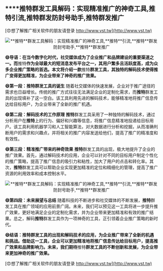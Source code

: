 ## ****推特**群发工具解码：实现精准推广的神奇工具,**推特**引流,**推特**群发防封号助手,**推特**群发推广**

[😍想了解推广相关软件的朋友请登录 http://www.vst.tw](http://www.vst.tw)

 <center><img src="https://vst.tw/MP4/tuiguang/png/0.png" alt="**推特**群发工具解码：实现精准推广的神奇工具,**推特**引流,**推特**群发防封号助手,**推特**群发推广"></center>

**😄导语：在当今数字化时代，社交媒体成为了企业推广和品牌建设的重要渠道之一。而**推特**作为全球最大的短消息发布平台之一，其用户繁多且活跃度高，成为众多企业推广策略的首选。本文将介绍一款**推特**群发工具，其独特的解码技术使得推广变得更加精准，为企业带来了神奇的推广效果。**

**😄第一段：**推特**群发工具的诞生**
随着社交媒体的快速发展，企业对于推广途径的需求也日益增长。传统的推广方式往往无法满足企业的定制化需求，而**推特**群发工具的出现填补了这一空白。该工具利用先进的解码技术，能够精准地将推广信息传达给目标用户，为企业带来了全新的推广机遇。

**😄第二段：解码技术的工作原理**
**推特**群发工具采用了一种独特的解码技术，通过分析用户在**推特**上的行为、偏好和兴趣等信息，将推广信息精准地投递给目标用户。该工具利用机器学习和人工智能算法，对大数据进行分析和挖掘，从而准确判断用户的需求和兴趣点，并将相关的推广内容发送给他们，提高了推广的精准度和有效性。

**😄第三段：精准推广带来的神奇效果**
**推特**群发工具的出现，极大地提升了企业的推广效果。首先，通过解码技术的应用，企业可以针对不同的目标用户制定个性化的推广策略，提高了推广信息的吸引力和粘性，加大了用户的点击和转化率。其次，**推特**群发工具可以帮助企业实现更加精准的定位和精细化的管理，提高了推广资源的利用效率和成本控制水平。

 <center><img src="https://vst.tw/MP4/tuiguang/png/7.png" alt="**推特**群发工具解码：实现精准推广的神奇工具,**推特**引流,**推特**群发防封号助手,**推特**群发推广"></center>

**😄第四段：未来展望与总结**
随着科技的不断进步和社交媒体的不断发展，**推特**群发工具在推广领域的应用前景广阔。未来，我们可以预见这一工具将进一步提升推广效果，更好地满足企业的定制化需求，并为企业带来更加精准和有效的推广结果。总之，解码**推特**群发工具作为一项神奇的工具，正引领着企业推广策略的新时代。

**😄结语：**推特**群发工具的出现和解码技术的应用，为企业推广带来了全新的机遇和挑战。借助这一工具，企业可以更加精准地将推广信息传达给目标用户，提高推广效果和品牌影响力。未来，我们期待**推特**群发工具的不断创新和发展，为企业带来更加神奇的推广效果。**

[😍想了解推广相关软件的朋友请登录 http://www.vst.tw](http://www.vst.tw)



